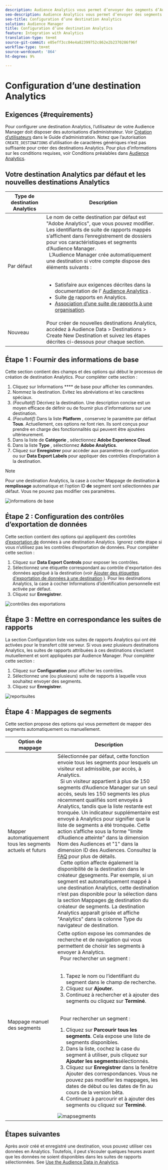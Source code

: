 ```yaml
---
description: Audience Analytics vous permet d’envoyer des segments d’Audience Manager vers Analytics. Pour utiliser cette fonctionnalité, créez une destination Analytics à laquelle vous associez des segments dans Audience Manager.
seo-description: Audience Analytics vous permet d’envoyer des segments d’Audience Manager vers Analytics. Pour utiliser cette fonctionnalité, créez une destination Analytics à laquelle vous associez des segments dans Audience Manager.
seo-title: Configuration d’une destination Analytics
solution: Audience Manager
title: Configuration d’une destination Analytics
feature: Integration with Analytics
translation-type: tm+mt
source-git-commit: e05eff3cc04e4a82399752c862e2b2370286f96f
workflow-type: tm+mt
source-wordcount: '864'
ht-degree: 9%

---
```



# Configuration d’une destination Analytics

## Exigences {#requirements}

Pour configurer une destination Analytics, l’utilisateur de votre Audience Manager doit disposer des autorisations d’administrateur. Voir [Création d’utilisateurs](/help/using/features/administration/administration-overview.md#create-users) dans le Guide d’administration. Notez que l’autorisation `CREATE_DESTINATIONS` d’utilisation de [](/help/using/features/administration/administration-overview.md#wild-card-permissions) caractères génériques n’est pas suffisante pour créer des destinations Analytics.
Pour plus d’informations sur les conditions requises, voir Conditions préalables dans [Audience Analytics](https://docs.adobe.com/content/help/en/analytics/integration/audience-analytics/mc-audiences-aam.html).

## Votre destination Analytics par défaut et les nouvelles destinations Analytics

| Type de destination Analytics | Description |
|---|---|
| Par défaut | Le nom de cette destination par défaut est &quot;Adobe Analytics&quot;, que vous pouvez modifier. Les identifiants de suite de rapports mappés s’affichent dans l’enregistrement de dossiers pour vos caractéristiques et segments d’Audience Manager. <br>  L’Audience Manager crée automatiquement une destination si votre compte dispose des éléments suivants : <br>  <ul><li>Satisfaire aux exigences décrites dans la documentation de l’ [Audience Analytics](https://docs.adobe.com/content/help/en/analytics/integration/audience-analytics/mc-audiences-aam.html) .</li><li>Suite [de](https://docs.adobe.com/content/help/en/analytics/admin/manage-report-suites/report-suites-admin.html) rapports en Analytics.</li><li>[Association d’une suite de rapports à une organisation](https://docs.adobe.com/content/help/en/core-services/interface/about-core-services/report-suite-mapping.html).</li></ul> |
| Nouveau | Pour créer de nouvelles destinations Analytics, accédez à Audience Data > Destinations > Create New Destination et suivez les étapes décrites ci-dessous pour chaque section. |

## Étape 1 : Fournir des informations de base

Cette section contient des champs et des options qui début le processus de création de destination Analytics. Pour compléter cette section :

1. Cliquez sur Informations **** de base pour afficher les commandes.
2. Nommez la destination. Evitez les abréviations et les caractères spéciaux.
3. *(Facultatif)* Décrivez la destination. Une description concise est un moyen efficace de définir ou de fournir plus d&#39;informations sur une destination.
4. *(Facultatif)* Dans la liste **Platform** , conservez le paramètre par défaut **Tous**. Actuellement, ces options ne font rien. Ils sont conçus pour prendre en charge des fonctionnalités qui peuvent être ajoutées ultérieurement.
5. Dans la liste de **Catégorie** , sélectionnez **Adobe Experience Cloud**.
6. Dans la liste **Type** , sélectionnez **Adobe Analytics**.
7. Cliquez sur **Enregistrer** pour accéder aux paramètres de configuration ou sur **Data Export Labels** pour appliquer des contrôles d’exportation à la destination.

>[!NOTE]
>
>Pour une destination Analytics, la case à cocher Mappage de destination **à remplissage** automatique et l’option ID **de** segment sont sélectionnées par défaut. Vous ne pouvez pas modifier ces paramètres.

![informations de base](assets/basicinformation.png)

## Étape 2 : Configuration des contrôles d’exportation de données

Cette section contient des options qui appliquent des contrôles [d’exportation de](/help/using/features/data-export-controls.md) données à une destination Analytics. Ignorez cette étape si vous n’utilisez pas les contrôles d’exportation de données. Pour compléter cette section :

1. Cliquez sur **Data Export Controls** pour exposer les contrôles.
1. Sélectionnez une étiquette correspondant au contrôle d&#39;exportation des données appliqué à la destination (voir [Ajouter des étiquettes d&#39;exportation de données à une destination](/help/using/features/destinations/add-data-export-labels.md) ). Pour les destinations Analytics, la case à cocher Informations d’identification personnelle est activée par défaut.
1. Cliquez sur **Enregistrer**.

![contrôles des exportations](assets/exportControls.png)

## Étape 3 : Mettre en correspondance les suites de rapports

La section Configuration liste vos suites de rapports Analytics qui ont été activées pour le transfert côté serveur. Si vous avez plusieurs destinations Analytics, les suites de rapports attribuées à ces destinations s’excluent mutuellement et sont appliquées par Audience Manager. Pour compléter cette section :

1. Cliquez sur **Configuration** pour afficher les contrôles.
1. Sélectionnez une (ou plusieurs) suite de rapports à laquelle vous souhaitez envoyer des segments.
1. Cliquez sur **Enregistrer**.

![reportsuites](assets/reportSuites.png)

## Étape 4 : Mappages de segments

Cette section propose des options qui vous permettent de mapper des segments automatiquement ou manuellement.

| Option de mappage | Description |
|---|---|
| Mapper automatiquement tous les segments actuels et futurs | Sélectionnée par défaut, cette fonction envoie tous les segments pour lesquels un visiteur est admissible, par accès, à Analytics. <br>  Si un visiteur appartient à plus de 150 segments d’Audience Manager sur un seul accès, seuls les 150 segments les plus récemment qualifiés sont envoyés à Analytics, tandis que la liste restante est tronquée. Un indicateur supplémentaire est envoyé à Analytics pour signifier que la liste de segments a été tronquée. Cette action s’affiche sous la forme &quot;limite d’Audience atteinte&quot; dans la dimension Nom des Audiences et &quot;1&quot; dans la dimension ID des Audiences. Consultez la [FAQ](https://docs.adobe.com/content/help/en/analytics/integration/audience-analytics/audience-analytics-workflow/mc-audiences-faqs.html) pour plus de détails. <br>  Cette option affecte également la disponibilité de la destination dans le créateur [de](/help/using/features/segments/segment-builder.md)segments. Par exemple, si un segment est automatiquement mappé à une destination Analytics, cette destination n’est pas disponible pour la sélection dans la section Mappages [de](/help/using/features/segments/segment-builder.md#segment-builder-controls-destinations) destination du créateur de segments. La destination Analytics apparaît grisée et affiche &quot;Analytics&quot; dans la colonne Type du navigateur de destination. |
| Mappage manuel des segments | Cette option expose les commandes de recherche et de navigation qui vous permettent de choisir les segments à envoyer à Analytics. <br>  Pour rechercher un segment : <br>  <ol><li>Tapez le nom ou l’identifiant du segment dans le champ de recherche.</li><li>Cliquez sur <b>Ajouter.</b></li><li>Continuez à rechercher et à ajouter des segments ou cliquez sur <b>Terminé</b>.</li></ol><br>  Pour rechercher un segment : <ol><li>Cliquez sur <b>Parcourir tous les segments</b>. Cela expose une liste de segments disponibles.</li><li>Dans la liste, cochez la case du segment à utiliser, puis cliquez sur <b>Ajouter les segments</b>sélectionnés.</li><li>Cliquez sur <b>Enregistrer</b> dans la fenêtre Ajouter des correspondances. Vous ne pouvez pas modifier les mappages, les dates de début ou les dates de fin au cours de la version bêta.</li><li>Continuez à parcourir et à ajouter des segments ou cliquez sur <b>Terminé</b>.</li></ol> ![mapsegments](assets/mapSegments.png) |

## Étapes suivantes

Après avoir créé et enregistré une destination, vous pouvez utiliser ces données en Analytics. Toutefois, il peut s’écouler quelques heures avant que les données ne soient disponibles dans les suites de rapports sélectionnées. See [Use the Audience Data in Analytics](https://docs.adobe.com/content/help/en/analytics/integration/audience-analytics/audience-analytics-workflow/use-audience-data-analytics.html).
